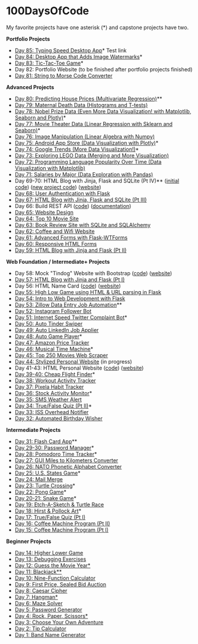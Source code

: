 # 100DaysOfCode

My favorite projects have one asterisk (*) and capstone projects have two.

**Portfolio Projects**

* [Day 85: Typing Speed Desktop App](https://github.com/tomweinandy/100DaysOfCode/tree/master/Projects/Day085)* Test link
* [Day 84: Desktop App that Adds Image Watermarks](https://github.com/tomweinandy/100DaysOfCode/tree/master/Projects/Day084)*
* [Day 83: Tic-Tac-Toe Game](https://github.com/tomweinandy/100DaysOfCode/tree/master/Projects/Day083)* 
* Day 82: Portfolio Website (to be finished after portfolio projects finished)
* [Day 81: String to Morse Code Converter](https://github.com/tomweinandy/100DaysOfCode/tree/master/Projects/Day081)


**Advanced Projects**

* [Day 80: Predicting House Prices (Multivariate Regression)](https://github.com/tomweinandy/100DaysOfCode/tree/master/Projects/Day080)**
* [Day 79: Maternal Death Data (Histograms and T-tests)](https://github.com/tomweinandy/100DaysOfCode/tree/master/Projects/Day079)
* [Day 78: Nobel Prize Data (Even More Data Visualization! with Matplotlib, Seaborn and Plotly)](https://github.com/tomweinandy/100DaysOfCode/tree/master/Projects/Day078)*
* [Day 77: Movie Theater Data (Linear Regression with Sklearn and Seaborn)](https://github.com/tomweinandy/100DaysOfCode/tree/master/Projects/Day077)*
* [Day 76: Image Manipulation (Linear Algebra with Numpy)](https://github.com/tomweinandy/100DaysOfCode/tree/master/Projects/Day076)
* [Day 75: Android App Store (Data Visualization with Plotly)](https://github.com/tomweinandy/100DaysOfCode/tree/master/Projects/Day075)*
* [Day 74: Google Trends (More Data Visualization!)](https://github.com/tomweinandy/100DaysOfCode/tree/master/Projects/Day074)*
* [Day 73: Exploring LEGO Data (Merging and More Visualization)](https://github.com/tomweinandy/100DaysOfCode/tree/master/Projects/Day073)
* [Day 72: Programming Language Popularity Over Time (Data Visualization with Matplotlib)](https://github.com/tomweinandy/100DaysOfCode/tree/master/Projects/Day072)
* [Day 71: Salaries by Major (Data Exploration with Pandas)](https://github.com/tomweinandy/100DaysOfCode/tree/master/Projects/Day071)
* Day 69-70: HTML Blog with Jinja, Flask and SQLite (Pt IV)** ([initial code](https://github.com/tomweinandy/100DaysOfCode/tree/master/Projects/Day069-070)) ([new project code](https://github.com/tomweinandy/blog)) ([website](https://thomas--blog.herokuapp.com))
* [Day 68: User Authentication with Flask](https://github.com/tomweinandy/100DaysOfCode/tree/master/Projects/Day068)
* [Day 67: HTML Blog with Jinja, Flask and SQLite (Pt III)](https://github.com/tomweinandy/100DaysOfCode/tree/master/Projects/Day067)
* Day 66: Build REST API ([code](https://github.com/tomweinandy/100DaysOfCode/tree/master/Projects/Day066)) ([documentation](https://documenter.getpostman.com/view/21536847/UzBmMnEC))
* [Day 65: Website Design](https://www.canva.com/design/DAFD81ELklo/M6OQd7n2Km426KaQa12RgA/edit?utm_content=DAFD81ELklo&utm_campaign=designshare&utm_medium=link2&utm_source=sharebutton)
* [Day 64: Top 10 Movie Site](https://github.com/tomweinandy/100DaysOfCode/tree/master/Projects/Day064)
* [Day 63: Book Review Site with SQLite and SQLAlchemy](https://github.com/tomweinandy/100DaysOfCode/tree/master/Projects/Day063)
* [Day 62: Coffee and Wifi Website](https://github.com/tomweinandy/100DaysOfCode/tree/master/Projects/Day062)
* [Day 61: Advanced Forms with Flask-WTForms](https://github.com/tomweinandy/100DaysOfCode/tree/master/Projects/Day061)
* [Day 60: Responsive HTML Forms](https://github.com/tomweinandy/100DaysOfCode/tree/master/Projects/Day060)
* [Day 59: HTML Blog with Jinja and Flask (Pt II)](https://github.com/tomweinandy/100DaysOfCode/tree/master/Projects/Day059)

**Web Foundation / Intermediate+ Projects**
* Day 58: Mock "Tindog" Website with Bootstrap ([code](https://github.com/tomweinandy/100DaysOfCode/tree/master/Projects/Day058)) ([website](https://tomweinandy.github.io/tindog/))
* [Day 57: HTML Blog with Jinja and Flask (Pt I)](https://github.com/tomweinandy/100DaysOfCode/tree/master/Projects/Day057)
* Day 56: HTML Name Card ([code](https://github.com/tomweinandy/100DaysOfCode/tree/master/Projects/Day056)) ([website](https://tomweinandy.github.io/card/))
* [Day 55: High Low Game using HTML & URL parsing in Flask](https://github.com/tomweinandy/100DaysOfCode/tree/master/Projects/Day055)
* [Day 54: Intro to Web Development with Flask](https://github.com/tomweinandy/100DaysOfCode/tree/master/Projects/Day054)
* [Day 53: Zillow Data Entry Job Automation](https://github.com/tomweinandy/100DaysOfCode/tree/master/Projects/Day053)**
* [Day 52: Instagram Follower Bot](https://github.com/tomweinandy/100DaysOfCode/tree/master/Projects/Day052)
* [Day 51: Internet Speed Twitter Complaint Bot](https://github.com/tomweinandy/100DaysOfCode/tree/master/Projects/Day051)*
* [Day 50: Auto Tinder Swiper](https://github.com/tomweinandy/100DaysOfCode/tree/master/Projects/Day050)
* [Day 49: Auto LinkedIn Job Applier](https://github.com/tomweinandy/100DaysOfCode/tree/master/Projects/Day049)
* [Day 48: Auto Game Player](https://github.com/tomweinandy/100DaysOfCode/tree/master/Projects/Day048)*
* [Day 47: Amazon Price Tracker](https://github.com/tomweinandy/100DaysOfCode/tree/master/Projects/Day047)
* [Day 46: Musical Time Machine](https://github.com/tomweinandy/100DaysOfCode/tree/master/Projects/Day046)*
* [Day 45: Top 250 Movies Web Scraper](https://github.com/tomweinandy/100DaysOfCode/tree/master/Projects/Day045)
* [Day 44: Stylized Personal Website](https://github.com/tomweinandy/100DaysOfCode/tree/master/Projects/Day044) (in progress)
* Day 41-43: HTML Personal Website ([code](https://github.com/tomweinandy/100DaysOfCode/tree/master/Projects/Day041-043)) ([website](https://tomweinandy.github.io/cv/))
* [Day 39-40: Cheap Flight Finder](https://github.com/tomweinandy/100DaysOfCode/tree/master/Projects/Day039-040)*
* [Day 38: Workout Activity Tracker](https://github.com/tomweinandy/100DaysOfCode/tree/master/Projects/Day038)
* [Day 37: Pixela Habit Tracker](https://github.com/tomweinandy/100DaysOfCode/tree/master/Projects/Day037)
* [Day 36: Stock Activity Monitor](https://github.com/tomweinandy/100DaysOfCode/tree/master/Projects/Day036)*
* [Day 35: SMS Weather Alert](https://github.com/tomweinandy/100DaysOfCode/tree/master/Projects/Day035)
* [Day 34: True/False Quiz (Pt II)](https://github.com/tomweinandy/100DaysOfCode/tree/master/Projects/Day034)*
* [Day 33: ISS Overhead Notifier](https://github.com/tomweinandy/100DaysOfCode/tree/master/Projects/Day033)
* [Day 32: Automated Birthday Wisher](https://github.com/tomweinandy/100DaysOfCode/tree/master/Projects/Day032)

**Intermediate Projects**
* [Day 31: Flash Card App](https://github.com/tomweinandy/100DaysOfCode/tree/master/Projects/Day031)**
* [Day 29-30: Password Manager](https://github.com/tomweinandy/100DaysOfCode/tree/master/Projects/Day029-030)*
* [Day 28: Pomodoro Time Tracker](https://github.com/tomweinandy/100DaysOfCode/tree/master/Projects/Day028)*
* [Day 27: GUI Miles to Kilometers Converter](https://github.com/tomweinandy/100DaysOfCode/tree/master/Projects/Day027)
* [Day 26: NATO Phonetic Alphabet Converter](https://github.com/tomweinandy/100DaysOfCode/tree/master/Projects/Day026)
* [Day 25: U.S. States Game](https://github.com/tomweinandy/100DaysOfCode/tree/master/Projects/Day025)*
* [Day 24: Mail Merge](https://github.com/tomweinandy/100DaysOfCode/tree/master/Projects/Day024)
* [Day 23: Turtle Crossing](https://github.com/tomweinandy/100DaysOfCode/tree/master/Projects/Day023)*
* [Day 22: Pong Game](https://github.com/tomweinandy/100DaysOfCode/tree/master/Projects/Day022)*
* [Day 20-21: Snake Game](https://github.com/tomweinandy/100DaysOfCode/tree/master/Projects/Day020-021)*
* [Day 19: Etch-A-Sketch & Turtle Race](https://github.com/tomweinandy/100DaysOfCode/tree/master/Projects/Day019)
* [Day 18: Hirst & Pollock Art](https://github.com/tomweinandy/100DaysOfCode/tree/master/Projects/Day018)*
* [Day 17: True/False Quiz (Pt I)](https://github.com/tomweinandy/100DaysOfCode/tree/master/Projects/Day017)
* [Day 16: Coffee Machine Program (Pt II)](https://github.com/tomweinandy/100DaysOfCode/tree/master/Projects/Day016)
* [Day 15: Coffee Machine Program (Pt I)](https://github.com/tomweinandy/100DaysOfCode/tree/master/Projects/Day015)

**Beginner Projects**
* [Day 14: Higher Lower Game](https://github.com/tomweinandy/100DaysOfCode/tree/master/Projects/Day014)
* [Day 13: Debugging Exercises](https://github.com/tomweinandy/100DaysOfCode/tree/master/Projects/Day013)
* [Day 12: Guess the Movie Year*](https://github.com/tomweinandy/100DaysOfCode/tree/master/Projects/Day012)
* [Day 11: Blackjack**](https://github.com/tomweinandy/100DaysOfCode/tree/master/Projects/Day011)
* [Day 10: Nine-Function Calculator](https://github.com/tomweinandy/100DaysOfCode/tree/master/Projects/Day010)
* [Day 9: First Price, Sealed Bid Auction](https://github.com/tomweinandy/100DaysOfCode/tree/master/Projects/Day009)
* [Day 8: Caesar Cipher](https://github.com/tomweinandy/100DaysOfCode/tree/master/Projects/Day008)
* [Day 7: Hangman*](https://github.com/tomweinandy/100DaysOfCode/tree/master/Projects/Day007)
* [Day 6: Maze Solver](https://github.com/tomweinandy/100DaysOfCode/tree/master/Projects/Day006)
* [Day 5: Password Generator](https://github.com/tomweinandy/100DaysOfCode/tree/master/Projects/Day005)
* [Day 4: Rock, Paper, Scissors*](https://github.com/tomweinandy/100DaysOfCode/tree/master/Projects/Day004)
* [Day 3: Choose Your Own Adventure](https://github.com/tomweinandy/100DaysOfCode/tree/master/Projects/Day003)
* [Day 2: Tip Calculator](https://github.com/tomweinandy/100DaysOfCode/tree/master/Projects/Day002)
* [Day 1: Band Name Generator](https://github.com/tomweinandy/100DaysOfCode/tree/master/Projects/Day001)
